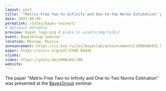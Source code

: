 ```yaml
---
layout: post
title: '"Matrix-Free Two-to-Infinity and One-to-Two Norms Estimation" paper presentation [in Russian]'
date: 2025-09-09
permalink: /talks/bayes-twinest/
# Optional metadata
preview: bayes_logo.png # place in assets/img/talks/
event: BayesGroup Seminar
location: Moscow, Russia
announcement: https://cs.hse.ru/iai/bayeslab/announcements/1080686455.html
paper: https://arxiv.org/pdf/2508.04444
slides:
video: https://youtu.be/e9RBvASLrN0
website:
---
```


The paper "Matrix-Free Two-to-Infinity and One-to-Two Norms Estimation" was presented at the [BayesGroup](https://bayesgroup.org) seminar.

